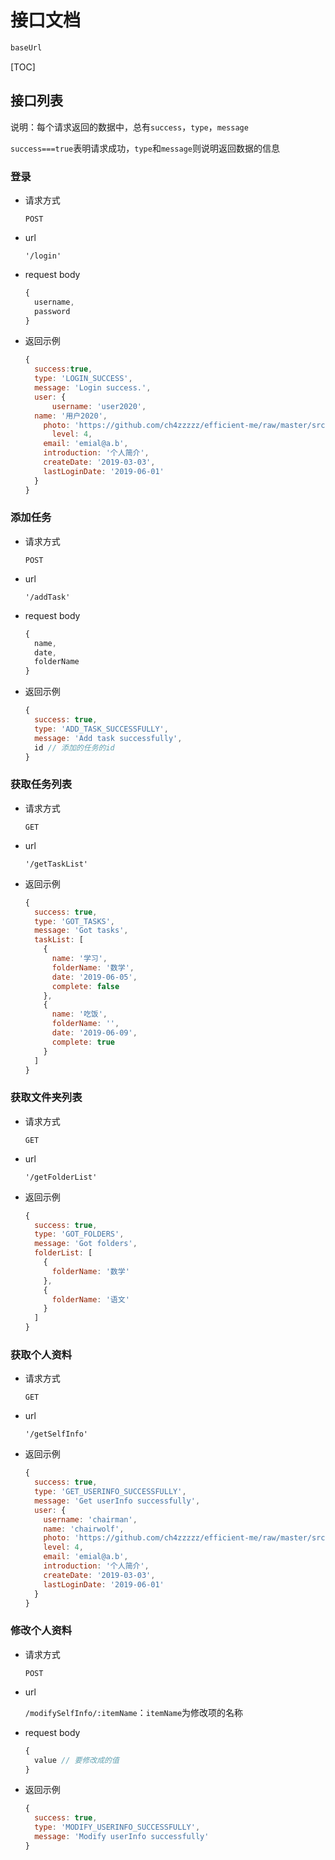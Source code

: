 # 接口文档

```javascript
baseUrl
```

[TOC]

## 接口列表

说明：每个请求返回的数据中，总有`success`，`type`，`message`

`success===true`表明请求成功，`type`和`message`则说明返回数据的信息

### 登录

* 请求方式

  `POST`

* url

  `'/login'`

* request body

  ```javascript
  {
    username,
    password
  }
  ```

* 返回示例

  ```javascript
  {
    success:true,
    type: 'LOGIN_SUCCESS',
    message: 'Login success.',
    user: {
     	username: 'user2020',
  	name: '用户2020',
      photo: 'https://github.com/ch4zzzzz/efficient-me/raw/master/src/assets/img/1.jpg'
     	level: 4,
      email: 'emial@a.b',
      introduction: '个人简介',
      createDate: '2019-03-03',
      lastLoginDate: '2019-06-01'
    }
  }
  ```

### 添加任务

* 请求方式

  `POST`

* url

  `'/addTask'`

* request body

  ```javascript
  {
    name,
    date,
    folderName
  }
  ```

* 返回示例

  ```javascript
  {
    success: true,
    type: 'ADD_TASK_SUCCESSFULLY',
    message: 'Add task successfully',
    id // 添加的任务的id
  }
  ```

### 获取任务列表

* 请求方式

  `GET`

* url

  `'/getTaskList'`

* 返回示例

  ```javascript
  {
    success: true,
    type: 'GOT_TASKS',
    message: 'Got tasks',
    taskList: [
      {
        name: '学习',
        folderName: '数学',
        date: '2019-06-05',
        complete: false
      },
      {
        name: '吃饭',
        folderName: '',
        date: '2019-06-09',
        complete: true
      }
    ]
  }
  ```

### 获取文件夹列表

* 请求方式

  `GET`

* url

  `'/getFolderList'`

* 返回示例

  ```javascript
  {
    success: true,
    type: 'GOT_FOLDERS',
    message: 'Got folders',
    folderList: [
      {
        folderName: '数学'
      },
      {
        folderName: '语文'
      }
    ]
  }
  ```

### 获取个人资料

* 请求方式

  `GET`

* url

  `'/getSelfInfo'`

* 返回示例

  ```javascript
  {
    success: true,
    type: 'GET_USERINFO_SUCCESSFULLY',
    message: 'Get userInfo successfully',
    user: {
      username: 'chairman',
      name: 'chairwolf',
      photo: 'https://github.com/ch4zzzzz/efficient-me/raw/master/src/assets/img/1.jpg',
      level: 4,
      email: 'emial@a.b',
      introduction: '个人简介',
      createDate: '2019-03-03',
      lastLoginDate: '2019-06-01'
    }
  }
  ```

### 修改个人资料

* 请求方式

  `POST`

* url

  `/modifySelfInfo/:itemName`：`itemName`为修改项的名称

* request body

  ```javascript
  {
    value // 要修改成的值
  }
  ```

* 返回示例

  ```javascript
  {
    success: true,
    type: 'MODIFY_USERINFO_SUCCESSFULLY',
    message: 'Modify userInfo successfully'
  }
  ```

  